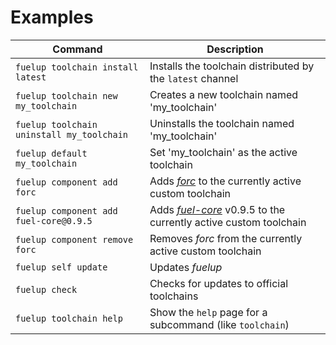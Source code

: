# Examples

| Command                                   | Description                                                        |
| ----------------------------------------- | ------------------------------------------------------------------ |
| `fuelup toolchain install latest`         | Installs the toolchain distributed by the `latest` channel         |
| `fuelup toolchain new my_toolchain`       | Creates a new toolchain named 'my_toolchain'                       |
| `fuelup toolchain uninstall my_toolchain` | Uninstalls the toolchain named 'my_toolchain'                      |
| `fuelup default my_toolchain`             | Set 'my_toolchain' as the active toolchain                         |
| `fuelup component add forc`               | Adds _[forc]_ to the currently active custom toolchain             |
| `fuelup component add fuel-core@0.9.5`    | Adds _[fuel-core]_ v0.9.5 to the currently active custom toolchain |
| `fuelup component remove forc`            | Removes _forc_ from the currently active custom toolchain          |
| `fuelup self update`                      | Updates _fuelup_                                                   |
| `fuelup check`                            | Checks for updates to official toolchains                          |
| `fuelup toolchain help`                   | Show the `help` page for a subcommand (like `toolchain`)           |

[forc]: https://github.com/FuelLabs/sway/tree/master/forc
[fuel-core]: https://github.com/FuelLabs/fuel-core
